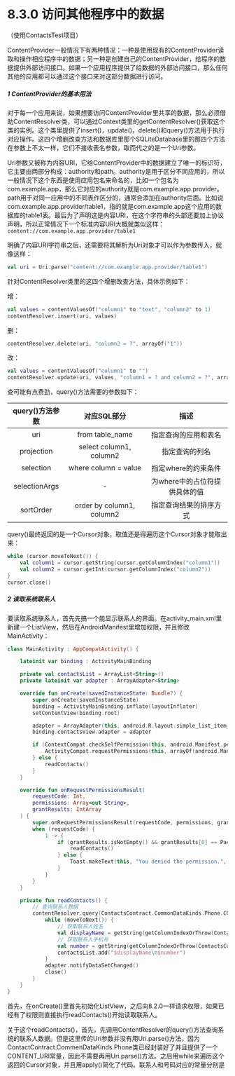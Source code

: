 # 8.3.0 访问其他程序中的数据

（使用ContactsTest项目）

ContentProvider一般情况下有两种情况：一种是使用现有的ContentProvider读取和操作相应程序中的数据；另一种是创建自己的ContentProvider，给程序的数据提供外部访问接口。如果一个应用程序提供了给数据的外部访问接口，那么任何其他的应用都可以通过这个接口来对这部分数据进行访问。

##### 1 ContentProvider的基本用法

对于每一个应用来说，如果想要访问ContentProvider里共享的数据，那么必须借助ContentResolver类，可以通过Context类里的getContentResolver()获取这个类的实例。这个类里提供了insert()，update()，delete()和query()方法用于执行对应操作。这四个增删改查方法和数据库里那个SQLiteDatabase里的那四个方法在参数上不太一样，它们不接收表名参数，取而代之的是一个Uri参数。

Uri参数又被称为内容URI，它给ContentProvider中的数据建立了唯一的标识符，它主要由两部分构成：authority和path。authority是用于区分不同应用的，所以一般情况下这个东西是使用应用包名来命名的，比如一个包名为com.example.app，那么它对应的authority就是com.example.app.provider。path用于对同一应用中的不同表作区分的，通常会添加在authority后面。比如说com.example.app.provider/table1，指的就是com.example.app这个应用的数据库的table1表。最后为了声明这是内容URI，在这个字符串的头部还要加上协议声明，所以正常情况下一个标准内容URI大概就类似这样：`content://com.example.app.provider/table1`

明确了内容URI字符串之后，还需要将其解析为Uri对象才可以作为参数传入，就像这样：

```kotlin
val uri = Uri.parse("comtent://com.example.app.provider/table1")
```

针对ContentResolver类里的这四个增删改查方法，具体示例如下：

增：

```kotlin
val values = contentValuesOf("column1" to "text", "column2" to 1)
contentResolver.insert(uri, values)
```

删：

```kotlin
contentResolver.delete(uri, "column2 = ?", arrayOf("1"))
```

改：

```kotlin
val values = contentValuesOf("column1" to "")
contentResolver.update(uri, values, "column1 = ? and column2 = ?", arrayOf("text", "1"))
```

查可能有点费劲，query()方法需要的参数如下：

| query()方法参数 |        对应SQL部分        |             描述             |
| :-------------: | :-----------------------: | :---------------------------: |
|       uri       |      from table_name      |     指定查询的应用和表名     |
|   projection   |  select column1, column2  |        指定查询的列名        |
|    selection    |   where column = value   |      指定where的约束条件      |
|  selectionArgs  |             -             | 为where中的占位符提供具体的值 |
|    sortOrder    | order by column1, column2 |    指定查询结果的排序方式    |

query()最终返回的是一个Cursor对象，取值还是得遍历这个Cursor对象才能取出来：

```kotlin
while (cursor.moveToNext()) {
	val column1 = cursor.getString(cursor.getColumnIndex("column1"))
	val column2 = cursor.getInt(cursor.getColumnIndex("column2"))
}
cursor.close()
```

##### 2 读取系统联系人

要读取系统联系人，首先先搞一个能显示联系人的界面。在activity_main.xml里新建一个ListView，然后在AndroidManifest里增加权限，并且修改MainActivity：

```kotlin
class MainActivity : AppCompatActivity() {

    lateinit var binding : ActivityMainBinding

    private val contactsList = ArrayList<String>()
    private lateinit var adapter : ArrayAdapter<String>

    override fun onCreate(savedInstanceState: Bundle?) {
        super.onCreate(savedInstanceState)
        binding = ActivityMainBinding.inflate(layoutInflater)
        setContentView(binding.root)

        adapter = ArrayAdapter(this, android.R.layout.simple_list_item_1, contactsList)
        binding.contactsView.adapter = adapter

        if (ContextCompat.checkSelfPermission(this, android.Manifest.permission.READ_CONTACTS) != PackageManager.PERMISSION_GRANTED) {
            ActivityCompat.requestPermissions(this, arrayOf(android.Manifest.permission.READ_CONTACTS), 1)
        } else {
            readContacts()
        }
    }

    override fun onRequestPermissionsResult(
        requestCode: Int,
        permissions: Array<out String>,
        grantResults: IntArray
    ) {
        super.onRequestPermissionsResult(requestCode, permissions, grantResults)
        when (requestCode) {
            1 -> {
                if (grantResults.isNotEmpty() && grantResults[0] == PackageManager.PERMISSION_DENIED) {
                    readContacts()
                } else {
                    Toast.makeText(this, "You denied the permission.", Toast.LENGTH_SHORT).show()
                }
            }
        }
    }

    private fun readContacts() {
        // 查询联系人数据
        contentResolver.query(ContactsContract.CommonDataKinds.Phone.CONTENT_URI, null, null, null, null)?.apply {
            while (moveToNext()) {
                // 获取联系人姓名
                val displayName = getString(getColumnIndexOrThrow(ContactsContract.CommonDataKinds.Phone.DISPLAY_NAME))
                // 获取联系人手机号
                val number = getString(getColumnIndexOrThrow(ContactsContract.CommonDataKinds.Phone.NUMBER))
                contactsList.add("$displayName\n$number")
            }
            adapter.notifyDataSetChanged()
            close()
        }
    }
}
```

首先，在onCreate()里首先初始化ListView，之后向8.2.0一样请求权限，如果已经有了权限则直接执行readContacts()开始读取联系人。

关于这个readContacts()，首先，先调用ContentResolver的query()方法查询系统的联系人数据。但是这里传的Uri参数并没有用Uri.parse()方法，因为ContactContract.CommenDataKinds.Phone类已经封装好了并且提供了一个CONTENT_URI常量，因此不需要再用Uri.parse()方法。之后用while来遍历这个返回的Cursor对象，并且用apply()简化了代码。联系人和号码对应的常量分别是
